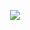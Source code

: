 <p align="center">
  <img src="https://capsule-render.vercel.app/api?text=Hello%Everyone!&animation=fadeIn&type=waving&color=gradient&height=100"/>
</p>
